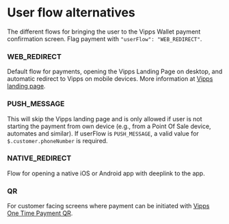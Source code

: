 <!-- START_METADATA
---
title: User flow alternatives
hide_table_of_contents: true
pagination_next: null
pagination_prev: APIs/epayment-api/getting-started
---
END_METADATA -->

# User flow alternatives

The different flows for bringing the user to the Vipps Wallet payment confirmation screen.
Flag payment with `"userFlow": "WEB_REDIRECT"`.

### WEB_REDIRECT

Default flow for payments, opening the Vipps Landing Page on desktop, and automatic redirect to Vipps on mobile devices. More information at [Vipps landing page](https://vippsas.github.io/vipps-developer-docs/docs/vipps-developers/common-topics/vipps-landing-page).

### PUSH_MESSAGE

This will skip the Vipps landing page and is only allowed if user is not starting the payment from own device (e.g., from a Point Of Sale device, automates and similar). 
If userFlow is `PUSH_MESSAGE`, a valid value for `$.customer.phoneNumber` is required.

### NATIVE_REDIRECT

Flow for opening a native iOS or Android app with deeplink to the app.

### QR

For customer facing screens where payment can be initiated with [Vipps One Time Payment QR](https://vippsas.github.io/vipps-developer-docs/docs/APIs/qr-api/vipps-qr-one-time-payment-api-howitworks).

